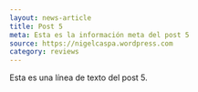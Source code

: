 ```yaml
---
layout: news-article
title: Post 5
meta: Esta es la información meta del post 5
source: https://nigelcaspa.wordpress.com
category: reviews
---
```

Esta es una línea de texto del post 5.